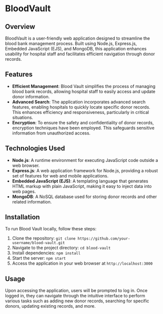 # BloodVault
## Overview
BloodVault is a user-friendly web application designed to streamline the blood bank management process. Built using Node.js, Express.js, Embedded JavaScript (EJS), and MongoDB, this application enhances usability for hospital staff and facilitates efficient navigation through donor records.

## Features

- **Efficient Management**: Blood Vault simplifies the process of managing blood bank records, allowing hospital staff to easily access and update donor information.  
- **Advanced Search**: The application incorporates advanced search features, enabling hospitals to quickly locate specific donor records. This enhances efficiency and responsiveness, particularly in critical situations.
- **Encryption**: To ensure the safety and confidentiality of donor records, encryption techniques have been employed. This safeguards sensitive information from unauthorized access.

## Technologies Used

- **Node.js**: A runtime environment for executing JavaScript code outside a web browser.
- **Express.js**: A web application framework for Node.js, providing a robust set of features for web and mobile applications.
- **Embedded JavaScript (EJS)**: A templating language that generates HTML markup with plain JavaScript, making it easy to inject data into web pages.
- **MongoDB**: A NoSQL database used for storing donor records and other related information.

## Installation

To run Blood Vault locally, follow these steps:

1. Clone the repository: `git clone https://github.com/your-username/blood-vault.git`
2. Navigate to the project directory: `cd blood-vault`
3. Install dependencies: `npm install`
4. Start the server: `npm start`
5. Access the application in your web browser at `http://localhost:3000`

## Usage

Upon accessing the application, users will be prompted to log in. Once logged in, they can navigate through the intuitive interface to perform various tasks such as adding new donor records, searching for specific donors, updating existing records, and more.

